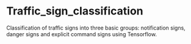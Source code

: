 # Traffic_sign_classification
Classification of traffic signs into three basic groups: notification signs, danger signs and explicit command signs using Tensorflow.
